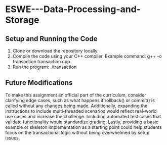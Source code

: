 # ESWE---Data-Processing-and-Storage
## Setup and Running the Code
1. Clone or download the repository locally.
2. Compile the code using your C++ compiler. Example command:
  g++ -o transaction transaction.cpp
3. Run the program:
  ./transaction

## Future Modifications
To make this assignment an official part of the curriculum, consider clarifying edge cases, such as what happens if rollback() or commit() is called without any changes being made. Additionally, expanding the instructions to include multi-threaded scenarios would reflect real-world use cases and increase the challenge. Including automated test cases that validate functionality would standardize grading. Lastly, providing a basic example or skeleton implementation as a starting point could help students focus on the transactional logic without being overwhelmed by setup issues.

